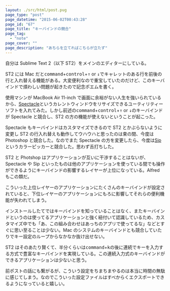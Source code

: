 ```yaml
---
layout: ./src/html/post.pug
page_type: "post"
page_datetime: "2015-06-02T00:43:28"
page_id: "67"
page_title: "キーバインドの競合"
page_tag:
  - "note"
page_cover: ""
page_description: "あちらを立てればこちらが立たず"
---
```


自分は Sublime Text 2（以下 ST2）をメインのエディターにしている。

ST2 には Mac だと<kbd>command</kbd>+<kbd>control</kbd>+<kbd>↑</kbd> or <kbd>↓</kbd>でキャレットのある行を前後の行と入れ替える機能がある。大変便利なので重宝していたのだけど、このキーバインドで煩わしい問題が起きたので記念ポエムを書く。

使用マシンが MacBook Air 11-inch で画面に余裕がない人生を強いられているから、[Spectacle](http://spectacleapp.com/)というカレントウィンドウをリサイズできるユーティリティーソフトを入れてみた。しかし前述の<kbd>command</kbd>+<kbd>control</kbd>+<kbd>↑</kbd> or <kbd>↓</kbd>のキーバインドが Spectacle と競合し、ST2 の方の機能が使えないということが起こった。

Spectacle もキーバインドはカスタマイズできるので ST2 とかぶらないように変更し ST2 の行入れ替えも動作してウハウハと思ったのは束の間、今度は Photoshop と競合した。なのでまた Spectacle の方を変更したら、今度は[Sip](http://theolabrothers.com/)というカラーピッカーと競合した。思わず舌打ちした。

ST2 と Photshop はアプリケーションが互いに干渉することはないが、Spectacle や Sip といったものは他のアプリケーションを使っている間でも操作ができるようにキーバインドの影響するレイヤーが上位になっている。Alfred もこの類だ。

こういった上位レイヤーのアプリケーションにたくさんのキーバインドが設定されていると、下位レイヤーのアプリケーションにもろに影響してそれらの便利機能が失われてしまう。

インストールしたてではキーバインドを知っていることはなく、またキーバインドというのは使ってるアプリケーションと強く紐付いて認識しているため、カスタマイズ中でも「あ、この組み合わせはあっちのアプリで使ってるな」などとすぐに思い至ることは少ない。Mac のシステムのキーバインドとも競合していたりでキー設定のループからなかなか抜け出せない。

ST2 はそのあたり賢くて、半分くらいは<kbd>command</kbd>+<kbd>k</kbd>の後に連続でキーを入力する方式で豊富なキーバインドを実現している。この連続入力式のキーバインドができるアプリケーションは少ないと思う。

前ポストの話にも繋がるが、こういう設定をちまちまやるのは本当に時間の無駄に感じてしまう。なのでこういった設定ファイルはすべからくエクスポートできるようになっていると嬉しい。
